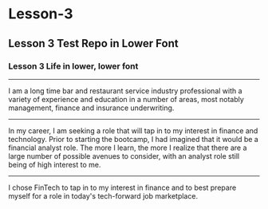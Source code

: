 # Lesson-3
## Lesson 3 Test Repo in Lower Font
### Lesson 3 Life in lower, lower font

---

I am a long time bar and restaurant service industry professional with a variety of experience and education in a number of areas, most notably management, finance and insurance underwriting.

---

In my career, I am seeking a role that will tap in to my interest in finance and technology. Prior to starting the bootcamp, I had imagined that it would be a financial analyst role. The more I learn, the more I realize that there are a large number of possible avenues to consider, with an analyst role still being of high interest to me.

---

I chose FinTech to tap in to my interest in finance and to best prepare myself for a role in today's tech-forward job marketplace. 